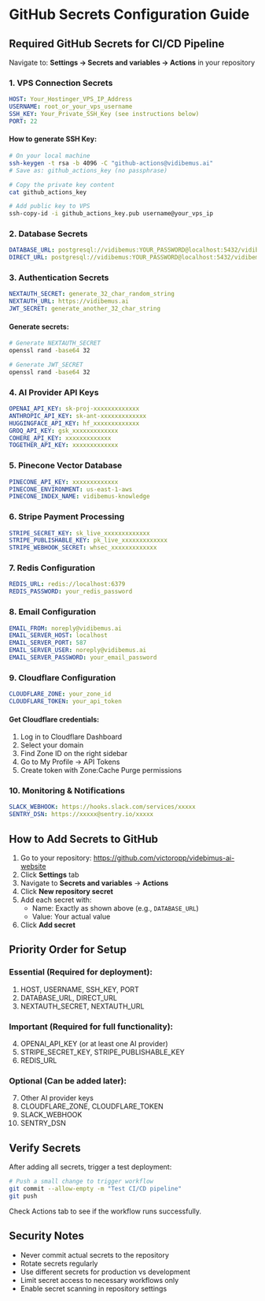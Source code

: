 # GitHub Secrets Configuration Guide

## Required GitHub Secrets for CI/CD Pipeline

Navigate to: **Settings → Secrets and variables → Actions** in your repository

### 1. VPS Connection Secrets

```yaml
HOST: Your_Hostinger_VPS_IP_Address
USERNAME: root_or_your_vps_username
SSH_KEY: Your_Private_SSH_Key (see instructions below)
PORT: 22
```

#### How to generate SSH Key:
```bash
# On your local machine
ssh-keygen -t rsa -b 4096 -C "github-actions@vidibemus.ai"
# Save as: github_actions_key (no passphrase)

# Copy the private key content
cat github_actions_key

# Add public key to VPS
ssh-copy-id -i github_actions_key.pub username@your_vps_ip
```

### 2. Database Secrets

```yaml
DATABASE_URL: postgresql://vidibemus:YOUR_PASSWORD@localhost:5432/vidibemus_ai
DIRECT_URL: postgresql://vidibemus:YOUR_PASSWORD@localhost:5432/vidibemus_ai
```

### 3. Authentication Secrets

```yaml
NEXTAUTH_SECRET: generate_32_char_random_string
NEXTAUTH_URL: https://vidibemus.ai
JWT_SECRET: generate_another_32_char_string
```

#### Generate secrets:
```bash
# Generate NEXTAUTH_SECRET
openssl rand -base64 32

# Generate JWT_SECRET
openssl rand -base64 32
```

### 4. AI Provider API Keys

```yaml
OPENAI_API_KEY: sk-proj-xxxxxxxxxxxxx
ANTHROPIC_API_KEY: sk-ant-xxxxxxxxxxxxx
HUGGINGFACE_API_KEY: hf_xxxxxxxxxxxxx
GROQ_API_KEY: gsk_xxxxxxxxxxxxx
COHERE_API_KEY: xxxxxxxxxxxxx
TOGETHER_API_KEY: xxxxxxxxxxxxx
```

### 5. Pinecone Vector Database

```yaml
PINECONE_API_KEY: xxxxxxxxxxxxx
PINECONE_ENVIRONMENT: us-east-1-aws
PINECONE_INDEX_NAME: vidibemus-knowledge
```

### 6. Stripe Payment Processing

```yaml
STRIPE_SECRET_KEY: sk_live_xxxxxxxxxxxxx
STRIPE_PUBLISHABLE_KEY: pk_live_xxxxxxxxxxxxx
STRIPE_WEBHOOK_SECRET: whsec_xxxxxxxxxxxxx
```

### 7. Redis Configuration

```yaml
REDIS_URL: redis://localhost:6379
REDIS_PASSWORD: your_redis_password
```

### 8. Email Configuration

```yaml
EMAIL_FROM: noreply@vidibemus.ai
EMAIL_SERVER_HOST: localhost
EMAIL_SERVER_PORT: 587
EMAIL_SERVER_USER: noreply@vidibemus.ai
EMAIL_SERVER_PASSWORD: your_email_password
```

### 9. Cloudflare Configuration

```yaml
CLOUDFLARE_ZONE: your_zone_id
CLOUDFLARE_TOKEN: your_api_token
```

#### Get Cloudflare credentials:
1. Log in to Cloudflare Dashboard
2. Select your domain
3. Find Zone ID on the right sidebar
4. Go to My Profile → API Tokens
5. Create token with Zone:Cache Purge permissions

### 10. Monitoring & Notifications

```yaml
SLACK_WEBHOOK: https://hooks.slack.com/services/xxxxx
SENTRY_DSN: https://xxxxx@sentry.io/xxxxx
```

## How to Add Secrets to GitHub

1. Go to your repository: https://github.com/victoropp/videbimus-ai-website
2. Click **Settings** tab
3. Navigate to **Secrets and variables** → **Actions**
4. Click **New repository secret**
5. Add each secret with:
   - Name: Exactly as shown above (e.g., `DATABASE_URL`)
   - Value: Your actual value
6. Click **Add secret**

## Priority Order for Setup

### Essential (Required for deployment):
1. HOST, USERNAME, SSH_KEY, PORT
2. DATABASE_URL, DIRECT_URL
3. NEXTAUTH_SECRET, NEXTAUTH_URL

### Important (Required for full functionality):
4. OPENAI_API_KEY (or at least one AI provider)
5. STRIPE_SECRET_KEY, STRIPE_PUBLISHABLE_KEY
6. REDIS_URL

### Optional (Can be added later):
7. Other AI provider keys
8. CLOUDFLARE_ZONE, CLOUDFLARE_TOKEN
9. SLACK_WEBHOOK
10. SENTRY_DSN

## Verify Secrets

After adding all secrets, trigger a test deployment:

```bash
# Push a small change to trigger workflow
git commit --allow-empty -m "Test CI/CD pipeline"
git push
```

Check Actions tab to see if the workflow runs successfully.

## Security Notes

- Never commit actual secrets to the repository
- Rotate secrets regularly
- Use different secrets for production vs development
- Limit secret access to necessary workflows only
- Enable secret scanning in repository settings